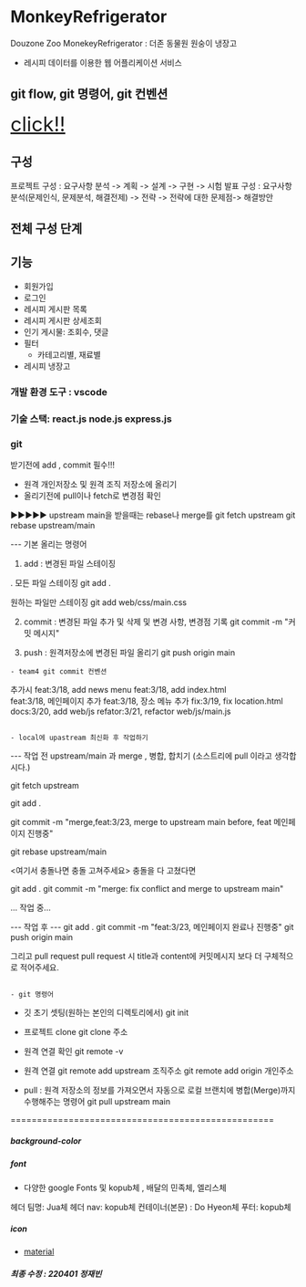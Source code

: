 # MonkeyRefrigerator
Douzone Zoo MonekeyRefrigerator : 더존 동물원 원숭이 냉장고
- 레시피 데이터를 이용한 웹 어플리케이션 서비스

## git flow, git 명령어, git 컨벤션
<a href="#git" style= " font-size:35px">click!!</a> 

## 구성
프로젝트 구성 : 요구사항 분석 -> 계획 -> 설계 -> 구현 -> 시험
발표 구성 : 요구사항 분석(문제인식, 문제분석, 해결전제) -> 전략 -> 전략에 대한 문제점-> 해결방안

## 전체 구성 단계

## 기능
- 회원가입
- 로그인
- 레시피 게시판 목록
- 레시피 게시판 상세조회
- 인기 게시물: 조회수, 댓글
- 필터 
   - 카테고리별, 재료별   
- 레시피 냉장고

### 개발 환경 도구 : vscode

### 기술 스택: react.js node.js express.js

### git 

<a id="git"></a>

받기전에  add , commit 필수!!!
- 원격 개인저장소 및 원격 조직 저장소에 올리기
- 올리기전에 pull이나 fetch로 변경점 확인

▶▶▶▶▶ upstream main을 받을때는 rebase나 merge를 
git fetch upstream
git rebase upstream/main

--- 기본 올리는 명령어

1. add : 변경된 파일 스테이징

. 모든 파일 스테이징
git add .

원하는 파일만 스테이징
git add web/css/main.css

2. commit : 변경된 파일 추가 및 삭제 및 변경 사항, 변경점 기록 
git commit -m "커밋 메시지"

3. push : 원격저장소에 변경된 파일 올리기
git push origin main
```
- team4 git commit 컨벤션
```
추가시
feat:3/18, add news menu 
feat:3/18, add index.html  
feat:3/18, 메인페이지 추가
feat:3/18, 장소 메뉴 추가
fix:3/19, fix location.html
docs:3/20, add web/js
refator:3/21, refactor web/js/main.js
```

- local에 upastream 최신화 후 작업하기
```
--- 작업 전 upstream/main 과 merge , 병합, 합치기 (소스트리에 pull 이라고 생각합시다.)

git fetch upstream

git add .

git commit -m "merge,feat:3/23, merge to upstream main before, feat 메인페이지 진행중"

git rebase upstream/main

<여기서 충돌나면 충돌 고쳐주세요>
충돌을 다 고쳤다면

git add .
git commit -m "merge: fix conflict and merge to upstream main"

... 작업 중...

--- 작업 후 ---
git add . 
git commit -m "feat:3/23, 메인페이지 완료나 진행중"
git push origin main


그리고 pull request
pull request 시 title과 content에 커밋메시지 보다 더 구체적으로 적어주세요.
```

- git 명령어 
```
- 깃 초기 셋팅(원하는 본인의 디렉토리에서)
git init

- 프로젝트 clone
git clone 주소

- 원격 연결 확인
git remote -v

- 원격 연결
git remote add upstream 조직주소
git remote add origin 개인주소

- pull : 원격 저장소의 정보를 가져오면서 자동으로 로컬 브랜치에 병합(Merge)까지 수행해주는 명령어 
git pull upstream main

==================================================

##### background-color
##### font
- 다양한 google Fonts 및 kopub체 , 배달의 민족체, 엘리스체

헤더 팀명: Jua체 
헤더 nav: kopub체
컨테이너(본문) : Do Hyeon체
푸터: kopub체
##### icon
- [material](https://material.io/search.html?q=filled)

##### 최종 수정 : 220401 정재빈 

